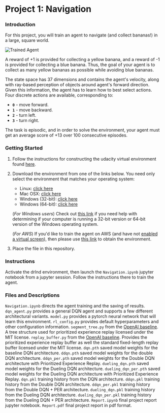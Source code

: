 [//]: # (Image References)

[image1]: https://user-images.githubusercontent.com/10624937/42135619-d90f2f28-7d12-11e8-8823-82b970a54d7e.gif "Trained Agent"

# Project 1: Navigation

### Introduction

For this project, you will train an agent to navigate (and collect bananas!) in a large, square world.  

![Trained Agent][image1]

A reward of +1 is provided for collecting a yellow banana, and a reward of -1 is provided for collecting a blue banana.  Thus, the goal of your agent is to collect as many yellow bananas as possible while avoiding blue bananas.  

The state space has 37 dimensions and contains the agent's velocity, along with ray-based perception of objects around agent's forward direction.  Given this information, the agent has to learn how to best select actions.  Four discrete actions are available, corresponding to:
- **`0`** - move forward.
- **`1`** - move backward.
- **`2`** - turn left.
- **`3`** - turn right.

The task is episodic, and in order to solve the environment, your agent must get an average score of +13 over 100 consecutive episodes.

### Getting Started

1. Follow the instructions for constructing the udacity virtual environment found [here](https://github.com/udacity/deep-reinforcement-learning#dependencies). 
2. Download the environment from one of the links below.  You need only select the environment that matches your operating system:
    - Linux: [click here](https://s3-us-west-1.amazonaws.com/udacity-drlnd/P1/Banana/Banana_Linux.zip)
    - Mac OSX: [click here](https://s3-us-west-1.amazonaws.com/udacity-drlnd/P1/Banana/Banana.app.zip)
    - Windows (32-bit): [click here](https://s3-us-west-1.amazonaws.com/udacity-drlnd/P1/Banana/Banana_Windows_x86.zip)
    - Windows (64-bit): [click here](https://s3-us-west-1.amazonaws.com/udacity-drlnd/P1/Banana/Banana_Windows_x86_64.zip)
    
    (_For Windows users_) Check out [this link](https://support.microsoft.com/en-us/help/827218/how-to-determine-whether-a-computer-is-running-a-32-bit-version-or-64) if you need help with determining if your computer is running a 32-bit version or 64-bit version of the Windows operating system.

    (_For AWS_) If you'd like to train the agent on AWS (and have not [enabled a virtual screen](https://github.com/Unity-Technologies/ml-agents/blob/master/docs/Training-on-Amazon-Web-Service.md)), then please use [this link](https://s3-us-west-1.amazonaws.com/udacity-drlnd/P1/Banana/Banana_Linux_NoVis.zip) to obtain the environment.

3. Place the file in this repository.

### Instructions

Activate the drlnd environment, then launch the `Navigation.ipynb` jupyter notebook from a jupyter session. Follow the instructions there to train the agent. 

### Files and Descriptions

`Navigation.ipynb` directs the agent training and the saving of results.
`dqn_agent.py` provides a general DQN agent and supports a few different architectural variants.
`model.py` provides a pytorch neural network that will learn this environment.
`rl_config.py` provides default hyperparameters and other configuration information.
`segment_tree.py` from the [OpenAI baseline](https://github.com/openai/baselines/blob/master/baselines/common/segment_tree.py). A tree structure used for prioritized experience replay licensed under the MIT license.
`replay_buffer.py` from the [OpenAI baseline](https://github.com/openai/baselines/blob/master/baselines/common/segment_tree.py). Provides the prioritized experience replay buffer as well the standard fixed-length replay buffer licensed under the MIT license.
`dqn.pth` saved model weights for the baseline DQN architecture.
`ddqn.pth` saved model weights for the double DQN architecture.
`ddqn_per.pth` saved model weights for the Double DQN architecture with Prioritized Experience Replay.
`dueling_dqn.pth` saved model weights for the Dueling DQN architecture.
`dueling_dqn_per.pth` saved model weights for the Dueling DQN architecture with Prioritized Experience Replay.
`dqn.pkl` training history from the DQN architecture.
`ddqn.pkl` training history from the Double DQN architecture.
`ddqn_per.pkl` training history from the Double DQN + PER architecture.
`dueling_dqn.pkl` training history from the Dueling DQN architecture.
`dueling_dqn_per.pkl` training history from the Dueling DQN + PER architecture.
`Report.ipynb` final project report jupyter notebook.
`Report.pdf` final project report in pdf format.
